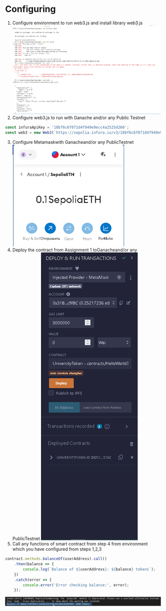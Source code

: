 # Configuring
1. Configure environment to run web3.js and install library web3.js
![Alt text](image.png)
2. Configure web3.js to run with Ganache and/or any Public Testnet
```javascript
const infuraApiKey = '18bf6c6f071d4f949e9ecc4a2525d260';
const web3 = new Web3(`https://sepolia.infura.io/v3/18bf6c6f071d4f949e9ecc4a2525d260`, { timeout: 60000 });
```
3. Configure Metamaskwith Ganacheand/or any PublicTestnet
![Alt text](image-1.png)
4. Deploy the contract from Assignment 1 toGanacheand/or any PublicTestnet
![Alt text](image-2.png)
5. Call any functions of smart contract from step 4 from environment which you have configured from steps 1,2,3
   
```javascript
contract.methods.balanceOf(userAddress).call()
    .then(balance => {
        console.log(`Balance of ${userAddress}: ${balance} tokens`);
    })
    .catch(error => {
        console.error('Error checking balance:', error);
    });
```

![Alt text](image-3.png)